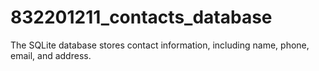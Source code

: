 # 832201211_contacts_database
The SQLite database stores contact information, including name, phone, email, and address.
